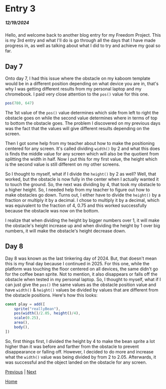 # Entry 3
##### 12/19/2024

Hello, and welcome back to another blog entry for my Freedom Project. This is my 3rd entry and what I'll do is go through all the days that I have made progress in, as well as talking about what I did to try and achieve my goal so far.

## Day 7
Onto day 7, I had this issue where the obstacle on my kaboom template would be in a different position depending on what device you are in, that's why I was getting different results from my personal laptop and my chromebook. I paid very close attention to the `pos()` value for this one.
```js
pos(780, 647)
```
The 1st value of the `pos()` value determines which side from left to right the obstacle goes on while the second value determines where in terms of top to bottom the obstacle goes. The problem I discovered on my previous days was the fact that the values will give different results depending on the screen.

Then I got some help from my teacher about how to make the positioning centered for any screen. It's called dividing `width()` by 2 and what this does is finds the middle value for any screen which will also be the quotient from splitting the width in half. Now I put this for my first value, the height which is the second value is still different on my other screens.

So I thought to myself, what if I divide the `height()` by 2 as well? Well, that worked, but the obstacle is now fully in the center when I actually wanted it to touch the ground. So, the next was dividing by 4, that took my obstacle to a higher height. So, I needed help from my teacher to figure out how to make obstacles go down. Turns out, I either have to divide the `height()` by a fraction or multiply it by a decimal. I chose to multiply it by a decimal, which was equivalent to the fraction of 4, 0.75 and this worked successfully because the obstacle was now on the bottom.

I realize that when dividing the height by bigger numbers over 1, it will make the obstacle's height increase up and when dividing the height by 1 over big numbers, it will make the obstacle's height decrease down.

## Day 8
Day 8 was known as the last tinkering day of 2024. But, that doesn't mean this is my final day because I continued in 2025. For this one, while the platform was touching the floor centered on all devices, the same didn't go for the coffee bean sprite. Not to mention, it also disappears or falls off the obstacle when tested in my personal laptop. So, I thought to myself, what if I can just give the `pos()` the same values as the obstacle position value and have `width()` & `height()` values be divided by values that are different from the obstacle positions. Here's how this looks:
```js
const play = add([
    sprite("reallyBean"),
	pos(width()/2.05, height()/4),
    scale(0.25),
    area(),
    body(),
])
```
So, first things first, I divided the height by 4 to make the bean sprite a lot higher than it was before and farther from the obstacle to prevent disappearance or falling off. However, I decided to do more and increase what the `width()` value was being divided by from 2 to 2.05. Afterwards, it was successful and the object landed on the obstacle for any screen.

[Previous](entry02.md) | [Next](entry04.md)

[Home](../README.md)
